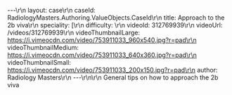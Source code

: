 ---\r\n
                layout: case\r\n
                caseId: RadiologyMasters.Authoring.ValueObjects.CaseId\r\n
                title: Approach to the 2b viva\r\n
                speciality: [\r\n
                difficulty: \r\n
                videoId: 312769939\r\n
                videoUrl: /videos/312769939\r\n
                videoThumbnailLarge: https://i.vimeocdn.com/video/753911033_960x540.jpg?r=pad\r\n
                videoThumbnailMedium: https://i.vimeocdn.com/video/753911033_640x360.jpg?r=pad\r\n
                videoThumbnailSmall: https://i.vimeocdn.com/video/753911033_200x150.jpg?r=pad\r\n
                author: Radiology Masters\r\n
                ---\r\n\r\n
                General tips on how to approach the 2b viva